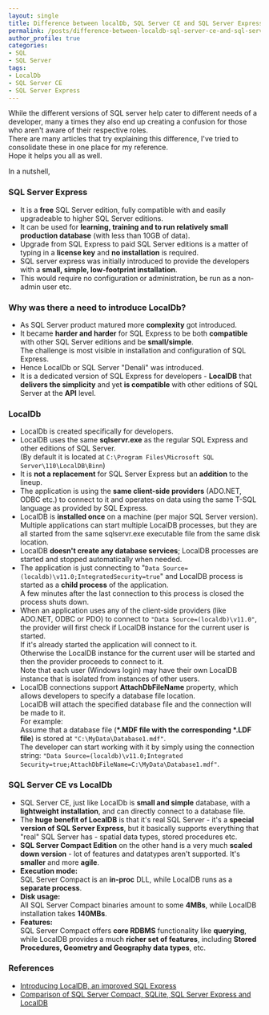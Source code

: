 ```yaml
---
layout: single
title: Difference between localDb, SQL Server CE and SQL Server Express
permalink: /posts/difference-between-localdb-sql-server-ce-and-sql-server-express/
author_profile: true
categories: 
- SQL
- SQL Server
tags:
- LocalDb
- SQL Server CE
- SQL Server Express
---
```


While the different versions of SQL server help cater to different needs of a developer, many a times they also end up creating a confusion for those who aren't aware of their respective roles.  
There are many articles that try explaining this difference, I've tried to consolidate these in one place for my reference.  
Hope it helps you all as well.

In a nutshell,

### **SQL Server Express**  
* It is a **free** SQL Server edition, fully compatible with and easily upgradeable to higher SQL Server editions.
* It can be used for **learning, training and to run relatively small production database** (with less than 10GB of data).
* Upgrade from SQL Express to paid SQL Server editions is a matter of typing in a **license key** and **no installation** is required.
* SQL server express was initially introduced to provide the developers with a **small, simple, low-footprint installation**.
* This would require no configuration or administration, be run as a non-admin user etc.
  
### **Why was there a need to introduce LocalDb?**  
- As SQL Server product matured more **complexity** got introduced. 
- It became **harder and harder** for SQL Express to be both **compatible** with other SQL Server editions and be **small/simple**.     
  The challenge is most visible in installation and configuration of SQL Express. 
- Hence LocalDb or SQL Server "Denali" was introduced. 
- It is a dedicated version of SQL Express for developers - **LocalDB** that **delivers the simplicity** and yet **is compatible** with other editions of SQL Server at the **API** level.

### **LocalDb**  
- LocalDb is created specifically for developers.
- LocalDB uses the same **sqlservr.exe** as the regular SQL Express and other editions of SQL Server.  
  (By default it is located at `C:\Program Files\Microsoft SQL Server\110\LocalDB\Binn`) 
- It is **not a replacement** for SQL Server Express but an **addition** to the lineup.
- The application is using the **same client-side providers** (ADO.NET, ODBC etc.) to connect to it and operates on data using the same T-SQL language as provided by SQL Express.
- LocalDB is **installed once** on a machine (per major SQL Server version).    
  Multiple applications can start multiple LocalDB processes, but they are all started from the same sqlservr.exe executable file from the same disk location.
- LocalDB **doesn't create any database services**; LocalDB processes are started and stopped automatically when needed. 
- The application is just connecting to "`Data Source=(localdb)\v11.0;IntegratedSecurity=true`" and LocalDB process is started as a **child process** of the application.     
  A few minutes after the last connection to this process is closed the process shuts down.
- When an application uses any of the client-side providers (like ADO.NET, ODBC or PDO) to connect to `"Data Source=(localdb)\v11.0"`, the provider will first check if LocalDB instance for the current user is started.    
  If it's already started the application will connect to it.     
  Otherwise the LocalDB instance for the current user will be started and then the provider proceeds to connect to it.    
  Note that each user (Windows login) may have their own LocalDB instance that is isolated from instances of other users.
- LocalDB connections support **AttachDbFileName** property, which allows developers to specify a database file location.     
  LocalDB will attach the specified database file and the connection will be made to it.    
  For example:  
  Assume that a database file (**\*.MDF file with the corresponding \*.LDF file**) is stored at `"C:\MyData\Database1.mdf"`.    
  The developer can start working with it by simply using the connection string: `"Data Source=(localdb)\v11.0;Integrated Security=true;AttachDbFileName=C:\MyData\Database1.mdf"`.
  
### **SQL Server CE vs LocalDb**  
- SQL Server CE, just like LocalDb is **small and simple** database, with a **lightweight installation**, and can directly connect to a database file.
- The **huge benefit of LocalDB** is that it's real SQL Server - it's a **special version of SQL Server Express**, but it basically supports everything that "real" SQL Server has - spatial data types, stored procedures etc.
- **SQL Server Compact Edition** on the other hand is a very much **scaled down version** - lot of features and datatypes aren't supported. It's **smaller** and more **agile**.
- **Execution mode:**  
  SQL Server Compact is an **in-proc** DLL, while LocalDB runs as a **separate process**.
- **Disk usage:**  
  All SQL Server Compact binaries amount to some **4MBs**, while LocalDB installation takes **140MBs**.
- **Features:**  
  SQL Server Compact offers **core RDBMS** functionality like **querying**, while LocalDB provides a much **richer set of features**, including **Stored Procedures, Geometry and Geography data types**, etc.
  
### **References**  
- [Introducing LocalDB, an improved SQL Express](http://blogs.msdn.com/b/sqlexpress/archive/2011/07/12/introducing-localdb-a-better-sql-express.aspx)
- [Comparison of SQL Server Compact, SQLite, SQL Server Express and LocalDB](http://erikej.blogspot.in/2011/01/comparison-of-sql-server-compact-4-and.html)
  
  